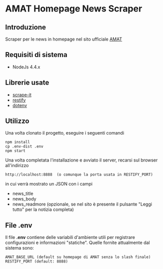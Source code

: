 # AMAT Homepage News Scraper

## Introduzione
Scraper per le news in homepage nel sito ufficiale [AMAT](http://www.amat.pa.it)

## Requisiti di sistema
- NodeJs 4.4.x

## Librerie usate
- [scrape-it](https://github.com/IonicaBizau/scrape-it)
- [restify](https://github.com/restify/node-restify)
- [dotenv](https://github.com/motdotla/dotenv)

## Utilizzo
Una volta clonato il progetto, eseguire i seguenti comandi

    npm install
    cp .env-dist .env
    npm start

Una volta completata l'installazione e avviato il server, recarsi sul browser all'indirizzo

	http://localhost:8888  (o comunque la porta usata in RESTIFY_PORT)

in cui verrà mostrato un JSON con i campi
- news_title
- news_body
- news_readmore (opzionale, se nel sito è presente il pulsante "Leggi tutto" per la notizia completa)

## File .env
Il file **.env** contiene delle variabili d'ambiente utili per registrare configurazioni e informazioni "statiche". Quelle fornite attualmente dal sistema sono:

    AMAT_BASE_URL (default su homepage di AMAT senza lo slash finale)
    RESTIFY_PORT (default: 8888)


